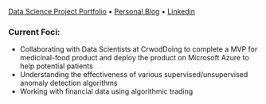 
[Data Science Project Portfolio](https://github.com/tianbo137/My_Data_Projects) • [Personal Blog](https://tianbo137.github.io/)  • [Linkedin](https://www.linkedin.com/in/tianbo137/)

### Current Foci:
- Collaborating with Data Scientists at CrwodDoing to complete a MVP for medicinal-food product and deploy the product on Microsoft Azure to help potential patients 
- Understanding the effectiveness of various supervised/unsupervised anomaly detection algorithms
- Working with financial data using algorithmic trading
